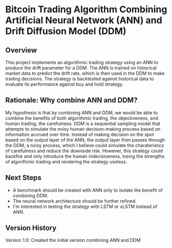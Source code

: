 # Bitcoin Trading Algorithm Combining Artificial Neural Network (ANN) and Drift Diffusion Model (DDM)

## Overview
This project implements an algorithmic trading strategy using an ANN to produce the drift parameter for a DDM. The ANN is trained on historical market data to predict the drift rate, which is then used in the DDM to make trading decisions. The strategy is backtested against historical data to evaluate its performance against buy and hold strategy.

## Rationale: Why combine ANN and DDM?
My hypothesis is that by combining ANN and DDM, we would be able to combine the benefits of both algorithmic trading, the objectiveness, and human trading, the carefulness. DDM is a sequential sampling model that attempts to simulate the noisy human decision-making process based on information accrued over time. Instead of making decision on the spot based on the output layer of the ANN, the output layer then passes through the DDM, a noisy process, which I believe could simulate the charateristics of carefulness and reduce the downside risk. However, this strategy could backfire and only introduce the human indecisiveness, losing the strengths of algorithmic trading and rendering the strategy useless.

## Next Steps
- A benchmark should be created with ANN only to isolate the benefit of combining DDM.
- The neural network architecture should be further refined. 
- I'm interested in testing the strategy with LSTM or xLSTM instead of ANN.

## Version History
Version 1.0: Created the initial version combining ANN and DDM
